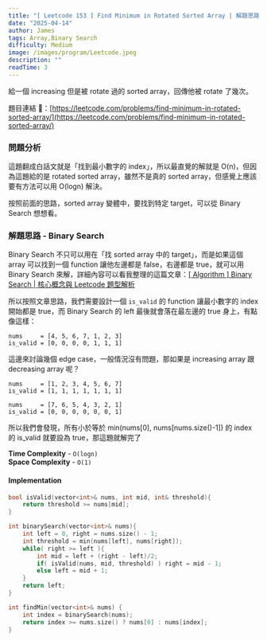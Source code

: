 ```yaml
---
title: "[ Leetcode 153 ] Find Minimum in Rotated Sorted Array | 解題思路分享"
date: "2025-04-14"
author: James
tags: Array,Binary Search
difficulty: Medium
image: /images/program/Leetcode.jpeg
description: ""
readTime: 3
---
```


給一個 increasing 但是被 rotate 過的 sorted array，回傳他被 rotate 了幾次。

題目連結 🔗：[https://leetcode.com/problems/find-minimum-in-rotated-sorted-array/](https://leetcode.com/problems/find-minimum-in-rotated-sorted-array/)

### **問題分析**

這題翻成白話文就是「找到最小數字的 index」，所以最直覺的解就是 O(n)，但因為這題給的是 rotated sorted array，雖然不是真的 sorted array，但感覺上應該要有方法可以用 O(logn) 解決。

按照前面的思路，sorted array 變體中，要找到特定 target，可以從 Binary Search 想想看。

### **解題思路 - Binary Search**

Binary Search 不只可以用在「找 sorted array 中的 target」，而是如果這個 array 可以找到一個 function 讓他左邊都是 false，右邊都是 true，就可以用 Binary Search 來解，詳細內容可以看我整理的這篇文章：[[ Algorithm ] Binary Search | 核心概念與 Leetcode 題型解析](https://www.jamesblogger.com/program/articles/binary-search)

所以按照文章思路，我們需要設計一個 `is_valid` 的 function 讓最小數字的 index 開始都是 true，而 Binary Search 的 left 最後就會落在最左邊的 true 身上，有點像這樣：

```
nums     = [4, 5, 6, 7, 1, 2, 3]
is_valid = [0, 0, 0, 0, 1, 1, 1]
```

這邊來討論幾個 edge case，一般情況沒有問題，那如果是 increasing array 跟 decreasing array 呢？

```
nums     = [1, 2, 3, 4, 5, 6, 7]
is_valid = [1, 1, 1, 1, 1, 1, 1]

nums     = [7, 6, 5, 4, 3, 2, 1]
is_valid = [0, 0, 0, 0, 0, 0, 1]
```

所以我們會發現，所有小於等於 min(nums[0], nums[nums.size()-1]) 的 index 的 is_valid 就要設為 true，那這題就解完了

**Time Complexity** - `O(logn)`<br>
**Space Complexity** - `O(1)`

#### **Implementation**

```cpp
bool isValid(vector<int>& nums, int mid, int& threshold){
    return threshold >= nums[mid];
}

int binarySearch(vector<int>& nums){
    int left = 0, right = nums.size() - 1;
    int threshold = min(nums[left], nums[right]);
    while( right >= left ){
        int mid = left + (right - left)/2;
        if( isValid(nums, mid, threshold) ) right = mid - 1;
        else left = mid + 1;
    }
    return left;
}

int findMin(vector<int>& nums) {
    int index = binarySearch(nums);
    return index >= nums.size() ? nums[0] : nums[index];
}
```
